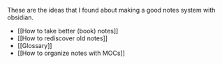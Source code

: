 
These are the ideas that I found about making a good notes system with obsidian. 

* [[How to take better (book) notes]]
* [[How to rediscover old notes]]
* [[Glossary]]
* [[How to organize notes with MOCs]]
